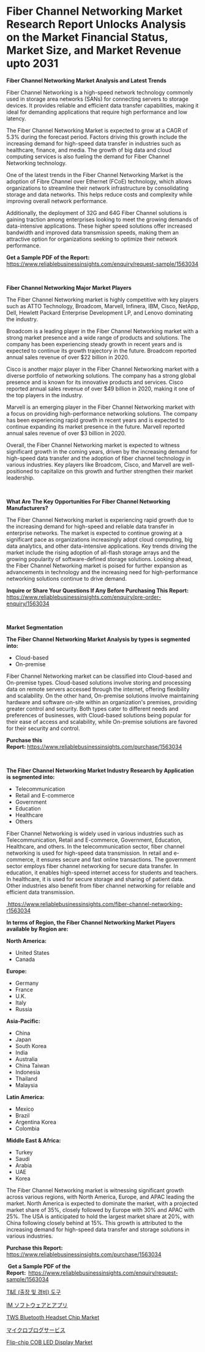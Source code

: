<p><h1>Fiber Channel Networking Market Research Report Unlocks Analysis on the Market Financial Status, Market Size, and Market Revenue upto 2031</h1></p><p><strong>Fiber Channel Networking Market Analysis and Latest Trends</strong></p>
<p><p>Fiber Channel Networking is a high-speed network technology commonly used in storage area networks (SANs) for connecting servers to storage devices. It provides reliable and efficient data transfer capabilities, making it ideal for demanding applications that require high performance and low latency.</p><p>The Fiber Channel Networking Market is expected to grow at a CAGR of 5.3% during the forecast period. Factors driving this growth include the increasing demand for high-speed data transfer in industries such as healthcare, finance, and media. The growth of big data and cloud computing services is also fueling the demand for Fiber Channel Networking technology.</p><p>One of the latest trends in the Fiber Channel Networking Market is the adoption of Fibre Channel over Ethernet (FCoE) technology, which allows organizations to streamline their network infrastructure by consolidating storage and data networks. This helps reduce costs and complexity while improving overall network performance.</p><p>Additionally, the deployment of 32G and 64G Fiber Channel solutions is gaining traction among enterprises looking to meet the growing demands of data-intensive applications. These higher speed solutions offer increased bandwidth and improved data transmission speeds, making them an attractive option for organizations seeking to optimize their network performance.</p></p>
<p><strong>Get a Sample PDF of the Report:&nbsp;</strong> <a href="https://www.reliablebusinessinsights.com/enquiry/request-sample/1563034">https://www.reliablebusinessinsights.com/enquiry/request-sample/1563034</a></p>
<p>&nbsp;</p>
<p><strong>Fiber Channel Networking Major Market Players</strong></p>
<p><p>The Fiber Channel Networking market is highly competitive with key players such as ATTO Technology, Broadcom, Marvell, Infinera, IBM, Cisco, NetApp, Dell, Hewlett Packard Enterprise Development LP, and Lenovo dominating the industry.</p><p>Broadcom is a leading player in the Fiber Channel Networking market with a strong market presence and a wide range of products and solutions. The company has been experiencing steady growth in recent years and is expected to continue its growth trajectory in the future. Broadcom reported annual sales revenue of over $22 billion in 2020.</p><p>Cisco is another major player in the Fiber Channel Networking market with a diverse portfolio of networking solutions. The company has a strong global presence and is known for its innovative products and services. Cisco reported annual sales revenue of over $49 billion in 2020, making it one of the top players in the industry.</p><p>Marvell is an emerging player in the Fiber Channel Networking market with a focus on providing high-performance networking solutions. The company has been experiencing rapid growth in recent years and is expected to continue expanding its market presence in the future. Marvell reported annual sales revenue of over $3 billion in 2020.</p><p>Overall, the Fiber Channel Networking market is expected to witness significant growth in the coming years, driven by the increasing demand for high-speed data transfer and the adoption of fiber channel technology in various industries. Key players like Broadcom, Cisco, and Marvell are well-positioned to capitalize on this growth and further strengthen their market leadership.</p></p>
<p>&nbsp;</p>
<p><strong>What Are The Key Opportunities For Fiber Channel Networking Manufacturers?</strong></p>
<p><p>The Fiber Channel Networking market is experiencing rapid growth due to the increasing demand for high-speed and reliable data transfer in enterprise networks. The market is expected to continue growing at a significant pace as organizations increasingly adopt cloud computing, big data analytics, and other data-intensive applications. Key trends driving the market include the rising adoption of all-flash storage arrays and the growing popularity of software-defined storage solutions. Looking ahead, the Fiber Channel Networking market is poised for further expansion as advancements in technology and the increasing need for high-performance networking solutions continue to drive demand.</p></p>
<p><strong>Inquire or Share Your Questions If Any Before Purchasing This Report:</strong> <a href="https://www.reliablebusinessinsights.com/enquiry/pre-order-enquiry/1563034">https://www.reliablebusinessinsights.com/enquiry/pre-order-enquiry/1563034</a></p>
<p>&nbsp;</p>
<p><strong>Market Segmentation</strong></p>
<p><strong>The Fiber Channel Networking Market Analysis by types is segmented into:</strong></p>
<p><ul><li>Cloud-based</li><li>On-premise</li></ul></p>
<p><p>Fiber Channel Networking market can be classified into Cloud-based and On-premise types. Cloud-based solutions involve storing and processing data on remote servers accessed through the internet, offering flexibility and scalability. On the other hand, On-premise solutions involve maintaining hardware and software on-site within an organization's premises, providing greater control and security. Both types cater to different needs and preferences of businesses, with Cloud-based solutions being popular for their ease of access and scalability, while On-premise solutions are favored for their security and control.</p></p>
<p><strong>Purchase this Report:&nbsp;</strong><a href="https://www.reliablebusinessinsights.com/purchase/1563034">https://www.reliablebusinessinsights.com/purchase/1563034</a></p>
<p>&nbsp;</p>
<p><strong>The Fiber Channel Networking Market Industry Research by Application is segmented into:</strong></p>
<p><ul><li>Telecommunication</li><li>Retail and E-commerce</li><li>Government</li><li>Education</li><li>Healthcare</li><li>Others</li></ul></p>
<p><p>Fiber Channel Networking is widely used in various industries such as Telecommunication, Retail and E-commerce, Government, Education, Healthcare, and others. In the telecommunication sector, fiber channel networking is used for high-speed data transmission. In retail and e-commerce, it ensures secure and fast online transactions. The government sector employs fiber channel networking for secure data transfer. In education, it enables high-speed internet access for students and teachers. In healthcare, it is used for secure storage and sharing of patient data. Other industries also benefit from fiber channel networking for reliable and efficient data transmission.</p></p>
<p><a href="https://www.reliablebusinessinsights.com/fiber-channel-networking-r1563034">&nbsp;https://www.reliablebusinessinsights.com/fiber-channel-networking-r1563034</a></p>
<p><strong>In terms of Region, the Fiber Channel Networking Market Players available by Region are:</strong></p>
<p>
    <p> <strong> North America: </strong>
        <ul>
            <li>United States</li>
            <li>Canada</li>
        </ul>
        </p> 
    <p> <strong> Europe: </strong>
        <ul>
            <li>Germany</li>
            <li>France</li>
            <li>U.K.</li>
            <li>Italy</li>
            <li>Russia</li>
        </ul>
        </p> 
    <p> <strong> Asia-Pacific: </strong>
        <ul>
            <li>China</li>
            <li>Japan</li>
            <li>South Korea</li>
            <li>India</li>
            <li>Australia</li>
            <li>China Taiwan</li>
            <li>Indonesia</li>
            <li>Thailand</li>
            <li>Malaysia</li>
        </ul>
        </p> 
    <p> <strong> Latin America: </strong>
        <ul>
            <li>Mexico</li>
            <li>Brazil</li>
            <li>Argentina Korea</li>
            <li>Colombia</li>
        </ul>
        </p> 
    <p> <strong> Middle East & Africa: </strong>
        <ul>
            <li>Turkey</li>
            <li>Saudi</li>
            <li>Arabia</li>
            <li>UAE</li>
            <li>Korea</li>
        </ul>
    </p>
    </p>
<p><p>The Fiber Channel Networking market is witnessing significant growth across various regions, with North America, Europe, and APAC leading the market. North America is expected to dominate the market, with a projected market share of 35%, closely followed by Europe with 30% and APAC with 25%. The USA is anticipated to hold the largest market share at 20%, with China following closely behind at 15%. This growth is attributed to the increasing demand for high-speed data transfer and storage solutions in various industries.</p></p>
<p><strong>Purchase this Report: </strong><a href="https://www.reliablebusinessinsights.com/purchase/1563034">https://www.reliablebusinessinsights.com/purchase/1563034</a></p>
<p>&nbsp;<strong>Get a Sample PDF of the Report:&nbsp;&nbsp;</strong><a href="https://www.reliablebusinessinsights.com/enquiry/request-sample/1563034">https://www.reliablebusinessinsights.com/enquiry/request-sample/1563034</a></p>
<p><strong></strong></p>
<p><p><a href="https://github.com/vskv4779xr1/Market-Research-Report-List-2/blob/main/7050327161337.md">T&E (출장 및 경비) 도구</a></p><p><a href="https://github.com/klon646/Market-Research-Report-List-1/blob/main/3872908151408.md">IM ソフトウェアとアプリ</a></p><p><a href="https://github.com/tamvrosiya/Market-Research-Report-List-4/blob/main/tws-bluetooth-headset-chip-market.md">TWS Bluetooth Headset Chip Market</a></p><p><a href="https://github.com/EstaSprer20231/Market-Research-Report-List-2/blob/main/9353770151407.md">マイクロブログサービス</a></p><p><a href="https://github.com/pizolina/Market-Research-Report-List-5/blob/main/flip-chip-cob-led-display-market.md">Flip-chip COB LED Display Market</a></p></p>